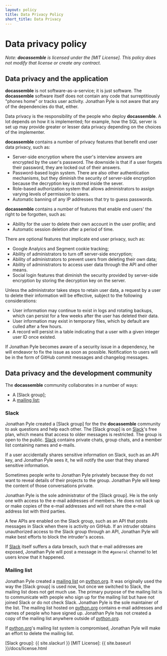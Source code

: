 ```yaml
---
layout: policy
title: Data Privacy Policy
short_title: Data Privacy
---
```


# Data privacy policy

*Note: **docassemble** is licensed under the [MIT License].  This
policy does not modify that license or create any contract.*

## Data privacy and the application

**docassemble** is not software-as-a-service; it is just software.
The **docassemble** software itself does not contain any code that
surreptitiously "phones home" or tracks user activity.  Jonathan Pyle
is not aware that any of the dependencies do that, either.

Data privacy is the responsibility of the people who deploy
**docassemble**.  A lot depends on how it is implemented; for example,
how the SQL server is set up may provide greater or lesser data
privacy depending on the choices of the implementer.

**docassemble** contains a number of privacy features that benefit end
user data privacy, such as:
* Server-side encryption where the user's interview answers are
  encrypted by the user's password.  The downside is that if a user
  forgets their password, they are locked out of their answers.
* Password-based login system.  There are also other authentication
  mechanisms, but they diminish the security of server-side encryption
  because the decryption key is stored inside the sever.
* Role-based authorization system that allows administrators to assign
  varying levels of permission to users.
* Automatic banning of any IP addresses that try to guess passwords.

**docassemble** contains a number of features that enable end users'
the right to be forgotten, such as:

* Ability for the user to delete their own account in the user
  profile; and 
* Automatic session deletion after a period of time.

There are optional features that implicate end user privacy, such as:

* Google Analyics and Segment cookie tracking;
* Ability of administrators to turn off server-side encryption;
* Ability of administrators to prevent users from deleting their own
  data;
* Ability of administrators to access user data through the API and
  other means.
* Social login features that diminish the security provided by
  server-side encryption by storing the decryption key on the server.
  
Unless the administrator takes steps to retain user data, a request by
a user to delete their information will be effective, subject to the
following considerations:

* User information may continue to exist in logs and rotating backups,
  which can persist for a few weeks after the user has deleted their data.
* User information may exist in temporary files, which by default are
  culled after a few hours.
* A record will persist in a table indicating that a user with a given
  integer user ID once existed.

If Jonathan Pyle becomes aware of a security issue in a dependency, he
will endeavor to fix the issue as soon as possible.  Notification to
users will be in the form of GitHub commit messages and changelog
messages.

## Data privacy and the development community

The **docassemble** community collaborates in a number of ways:

* A [Slack group];
* A [mailing list];

### Slack

Jonathan Pyle created a [Slack group] for the the **docassemble**
community to ask questions and help each other.  The [Slack group] is
on [Slack]'s free plan, which means that access to older messages is
restricted.  The group is open to the public.  [Slack] contains
private chats, group chats, and a member list containing names and
e-mails.

If a user accidentally shares sensitive information on Slack, such as
an API key, and Jonathan Pyle sees it, he will notify the user that
they shared sensitive information.

Sometimes people write to Jonathan Pyle privately because they do not
want to reveal details of their projects to the group.  Jonathan Pyle
will keep the content of those conversations private.

Jonathan Pyle is the sole administrator of the [Slack group].  He is
the only one with access to the e-mail addresses of members.  He does
not back up or make copies of the e-mail addresses and will not share
the e-mail address list with third parties.

A few APIs are enabled on the Slack group, such as an API that posts
messages in Slack when there is activity on GitHub.  If an intruder
obtains unauthorized access to the Slack group through an API,
Jonathan Pyle will make best efforts to block the intruder's access.

If [Slack] itself suffers a data breach, such that e-mail addresses
are exposed, Jonathan Pyle will post a message in the `#general`
channel to let users know that it happened.

### Mailing list

Jonathan Pyle created a [mailing list] on [python.org].  It was
originally used the way the [Slack group] is used now, but once we
switched to Slack, the mailing list does not get much use.  The
primary purpose of the mailing list is to communicate with people who
sign up for the mailing list but have not joined Slack or do not check
Slack.  Jonathan Pyle is the sole maintainer of the list.  The mailing
list hosted on [python.org] contains e-mail addresses and names of
people who have signed up.  Jonathan Pyle has not created a copy of
the mailing list anywhere outside of [python.org].

If [python.org]'s mailing list system is compromised, Jonathan Pyle
will make an effort to delete the mailing list.

[Slack]: https://slack.com
[python.org]: https://mail.python.org/archives/
[mailing list]: https://mail.python.org/mm3/mailman3/lists/docassemble.python.org/
[Slack group]: {{ site.slackurl }}
[MIT License]: {{ site.baseurl }}/docs/license.html
